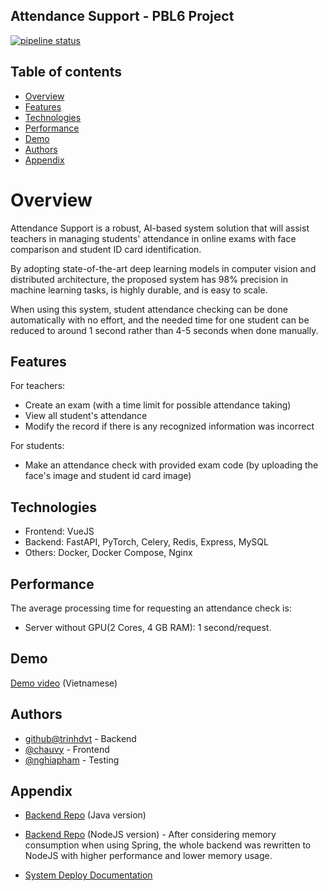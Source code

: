 ## Attendance Support - PBL6 Project

[![pipeline status](https://gitlab.com/trinhdvt/pbl6-attendace-support/badges/master/pipeline.svg)](https://gitlab.com/trinhdvt/pbl6-attendace-support/-/commits/master)

## Table of contents

* [Overview](#overview)
* [Features](#features)
* [Technologies](#techonologies)
* [Performance](#performance)
* [Demo](#demo)
* [Authors](#authors)
* [Appendix](#appendix)


# Overview

Attendance Support is a robust, AI-based system solution that will assist teachers in managing students' attendance in online exams with face comparison and student ID card identification.

By adopting state-of-the-art deep learning models in computer vision and distributed architecture, the proposed system has 98% precision in machine learning tasks, is highly durable, and is easy to scale.

When using this system, student attendance checking can be done automatically with no effort, and the needed time for one student can be reduced to around 1 second rather than 4-5 seconds when done manually.

## Features

For teachers:

- Create an exam (with a time limit for possible attendance taking)
- View all student's attendance
- Modify the record if there is any recognized information was incorrect

For students:

- Make an attendance check with provided exam code (by uploading the face's image and student id card image)

## Technologies

* Frontend: VueJS
* Backend: FastAPI, PyTorch, Celery, Redis, Express, MySQL
* Others: Docker, Docker Compose, Nginx

## Performance

The average processing time for requesting an attendance check is:

-   Server without GPU(2 Cores, 4 GB RAM): 1 second/request.

## Demo

[Demo video](https://youtu.be/viNgGmjLAK4) (Vietnamese)


## Authors

- [github@trinhdvt](https://www.github.com/trinhdvt) - Backend
- [@chauvy](#) - Frontend
- [@nghiapham](#) - Testing


## Appendix

- [Backend Repo](https://gitlab.com/trinhdvt/pbl6-attendance-sp-backend) (Java version)

- [Backend Repo](https://gitlab.com/trinhdvt/pbl6-backend-node) (NodeJS version) - After considering memory consumption when using Spring, the whole backend was rewritten to NodeJS with higher performance and lower memory usage.

- [System Deploy Documentation](https://gitlab.com/trinhdvt/pbl6-attendace-support/-/wikis/T%C3%A0i-li%E1%BB%87u-h%C6%B0%E1%BB%9Bng-d%E1%BA%ABn-tri%E1%BB%83n-khai-c%E1%BA%A5u-h%C3%ACnh-Server-cho-%C4%91%E1%BB%93-%C3%A1n-PBL6)
